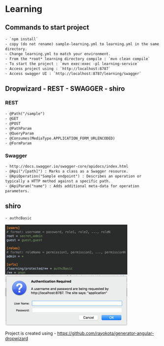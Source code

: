 # Learning

## Commands to start project
    - `npm install`
    - copy (do not rename) sample-learning.yml to learning.yml in the same directory.
    - Change learning.yml to match your environment.
    - From the *root* learning directory compile : `mvn clean compile` 
    - To start the project : `mvn exec:exec -pl learning-service`
    - Access project using : `http://localhost:8787`
    - Access swagger UI : `http://localhost:8787/learning/swagger`

## Dropwizard - REST - SWAGGER - shiro

### REST
    - @Path("/sample")
    - @GET
    - @POST
    - @PathParam
    - @QueryParam
    - @Consumes(MediaType.APPLICATION_FORM_URLENCODED)
    - @FormParam

### Swagger
    - http://docs.swagger.io/swagger-core/apidocs/index.html
    - @Api("/[path]") : Marks a class as a Swagger resource.
    - @ApiOperation("Sample endpoint") : Describes an operation or typically a HTTP method against a specific path.
    - @ApiParam("name") : Adds additional meta-data for operation parameters.

## shiro
    - authcBasic
![shiro authcBasic file](./docs/images/shiro-authcBasic-file.png)
![shiro authcBasic](./docs/images/shiro-authcBasic.png)

Project is created using - https://github.com/rayokota/generator-angular-dropwizard

